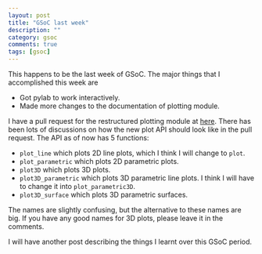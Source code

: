 ```yaml
---
layout: post
title: "GSoC last week"
description: ""
category: gsoc
comments: true
tags: [gsoc]
---
```


This happens to be the last week of GSoC. The major things that I accomplished this
week are

* Got pylab to work interactively.
* Made more changes to the documentation of plotting module. 

I have a pull request for the restructured plotting module at [here](https://github.com/sympy/sympy/pull/1468).
There has been lots of discussions on how the new plot API should look like in the pull request.
The API as of now has 5 functions:

* ``plot_line`` which plots 2D line plots, which I think I will change to ``plot``.
* ``plot_parametric`` which plots 2D parametric plots.
* ``plot3D`` which plots 3D plots.
* ``plot3D_parametric`` which plots 3D parametric line plots. I think I will have to 
change it into ``plot_parametric3D``.
* ``plot3D_surface`` which plots 3D parametric surfaces.

The names are slightly confusing, but the alternative to these names are big. If you
have any good names for 3D plots, please leave it in the comments.

I will have another post describing the things I learnt over this GSoC period.
